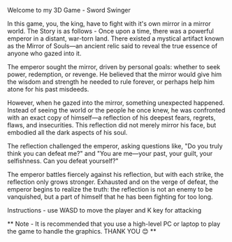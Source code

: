 Welcome to my 3D Game - Sword Swinger

In this game, you, the king, have to fight with it's own mirror in a mirror world. The Story is as follows - 
Once upon a time, there was a powerful emperor in a distant, war-torn land. There existed a mystical artifact known as the Mirror of Souls—an ancient relic said to reveal the true essence of anyone who gazed into it.

The emperor sought the mirror, driven by personal goals: whether to seek power, redemption, or revenge. He believed that the mirror would give him the wisdom and strength he needed to rule forever, or perhaps help him atone for his past misdeeds.

However, when he gazed into the mirror, something unexpected happened. Instead of seeing the world or the people he once knew, he was confronted with an exact copy of himself—a reflection of his deepest fears, regrets, flaws, and insecurities. This reflection did not merely mirror his face, but embodied all the dark aspects of his soul.

The reflection challenged the emperor, asking questions like, "Do you truly think you can defeat me?" and "You are me—your past, your guilt, your selfishness. Can you defeat yourself?"

The emperor battles fiercely against his reflection, but with each strike, the reflection only grows stronger. Exhausted and on the verge of defeat, the emperor begins to realize the truth: the reflection is not an enemy to be vanquished, but a part of himself that he has been fighting for too long.



Instructions - use WASD to move the player and K key for attacking 

** Note -  It is recommended that you use a high-level PC or laptop to play the game to handle the graphics. THANK YOU  😊  **
